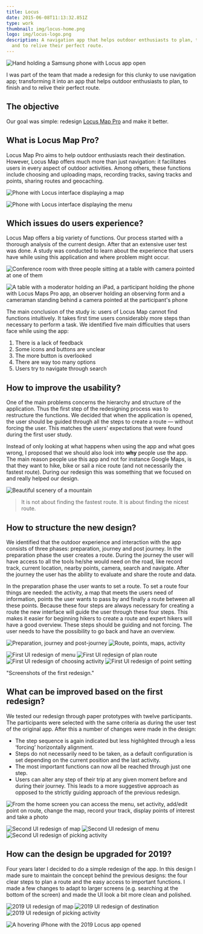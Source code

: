 ```yaml
---
title: Locus
date: 2015-06-08T11:13:32.851Z
type: work
thumbnail: img/locus-home.png
logo: img/locus-logo.png
description: A navigation app that helps outdoor enthusiasts to plan, to finish
  and to relive their perfect route.
---
```

<HeroImage>

![Hand holding a Samsung phone with Locus app open](img/locus-home.png)

</HeroImage>

<IntroText>
I was part of the team that made a redesign for this clunky to use navigation app; transforming it into an app that helps outdoor enthusiasts to plan, to finish and to relive their perfect route.
</IntroText>

<RegularBlock>

## The objective

Our goal was simple: redesign [Locus Map Pro](https://www.locusmap.eu) and make it better. 

## What is Locus Map Pro?

Locus Map Pro aims to help outdoor enthusiasts reach their destination. However, Locus Map offers much more than just navigation: it facilitates users in every aspect of outdoor activities. Among others, these functions include choosing and uploading maps, recording tracks, saving tracks and points, sharing routes and geocaching.

<Gallery>

![Phone with Locus interface displaying a map](img/screens-01.png)

![Phone with Locus interface displaying the menu](img/screens-02.png)

</Gallery>

## Which issues do users experience?

Locus Map offers a big variety of functions. Our process started with a thorough analysis of the current design. After that an extensive user test was done. A study was conducted to learn about the experience that users have while using this application and where problem might occur.

![Conference room with three people sitting at a table with camera pointed at one of them](img/researchbusy.jpg "A participant during the user test.")

![A table with a moderator holding an iPad, a participant holding the phone with Locus Maps Pro app, an observer holding an observing form and a cameraman standing behind a camera pointed at the participant's phone](img/researchsetup.png "The research set-up.")

The main conclusion of the study is: users of Locus Map cannot find functions intuitively. It takes first time users considerably more steps than necessary to perform a task. We identified five main difficulties that users face while using the app:

1. There is a lack of feedback
2. Some icons and buttons are unclear
3. The more button is overlooked
4. There are way too many options
5. Users try to navigate through search

## How to improve the usability?

One of the main problems concerns the hierarchy and structure of the application. Thus the first step of the redesigning process was to restructure the functions. We decided that when the application is opened, the user should be guided through all the steps to create a route — without forcing the user. This matches the users' expectations that were found during the first user study.

Instead of only looking at what happens when using the app and what goes wrong, I proposed that we should also look into **why** people use the app. The main reason people use this app and not for instance Google Maps, is that they want to hike, bike or sail a nice route (and not necessarily the fastest route). During our redesign this was something that we focused on and really helped our design.

![Beautiful scenery of a mountain](img/epiphany.jpg)

> It is not about finding the fastest route. It is about finding the nicest route.

## How to structure the new design?

We identified that the outdoor experience and interaction with the app consists of three phases: preparation, journey and post journey. In the preparation phase the user creates a route. During the journey the user will have access to all the tools he/she would need on the road, like record track, current location, nearby points, camera, search and navigate. After the journey the user has the ability to evaluate and share the route and data.

In the preparation phase the user wants to set a route. To set a route four things are needed: the activity, a map that meets the users need of information, points the user wants to pass by and finally a route between all these points. Because these four steps are always necessary for creating a route the new interface will guide the user through these four steps. This makes it easier for beginning hikers to create a route and expert hikers will have a good overview. These steps should be guiding and not forcing. The user needs to have the possibility to go back and have an overview.

<Gallery>

![Preparation, journey and post-journey](img/3stages.png "The three stages")
![Route, points, maps, activity](img/4layers.png "The four layers of preparation")
</Gallery>

<Gallery>

![First UI redesign of menu](img/a1screen.png)
![First UI redesign of plan route](img/a2screen.png)
![First UI redesign of choosing activity](img/a3screen.png)
![First UI redesign of point setting](img/a4screen.png)

</Gallery>
"Screenshots of the first redesign."

## What can be improved based on the first redesign?

We tested our redesign through paper prototypes with twelve participants. The participants were selected with the same criteria as during the user test of the original app. After this a number of changes were made in the design:

* The step sequence is again indicated but less highlighted through a less ‘forcing’ horizontally alignment.
* Steps do not necessarily need to be taken, as a default configuration is set depending on the current position and the last activity.
* The most important functions can now all be reached through just one step.
* Users can alter any step of their trip at any given moment before and during their journey.
  This leads to a more suggestive approach as opposed to the strictly guiding approach of the previous redesign.

![From the home screen you can access the menu, set activity, add/edit point on route, change the map, record your track, display points of interest and take a photo](img/finaldesign.png)

<Gallery>

![Second UI redesign of map](img/screens-05.png)
![Second UI redesign of menu](img/screens-06.png)
![Second UI redesign of picking activity](img/screens-06.png)
</Gallery>

## How can the design be upgraded for 2019?

Four years later I decided to do a simple redesign of the app. In this design I made sure to maintain the concept behind the previous designs: the four clear steps to plan a route and the easy access to important functions. I made a few changes to adapt to larger screens (e.g. searching at the bottom of the screen) and made the UI look a bit more clean and polished.

</RegularBlock>
<Wide>
<Gallery>

![2019 UI redesign of map](img/locus-2019-1.png)
![2019 UI redesign of destination](img/locus-2019-2.png)
![2019 UI redesign of picking activity](img/locus-2019-3.png)
</Gallery>
</Wide>

<RegularBlock>

![A hovering iPhone with the 2019 Locus app opened](/locus-2019-hover.png)

</RegularBlock>
